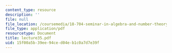 ```yaml
---
content_type: resource
description: ''
file: null
file_location: /coursemedia/18-704-seminar-in-algebra-and-number-theory-rational-points-on-elliptic-curves-fall-2004/15f00a5b39ee94ced04eb1c0a7d7e39f_lecture35.pdf
file_type: application/pdf
resourcetype: Document
title: lecture35.pdf
uid: 15f00a5b-39ee-94ce-d04e-b1c0a7d7e39f
---
```

